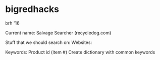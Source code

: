 # bigredhacks
brh '16

Current name: Salvage Searcher (recycledog.com)

Stuff that we should search on:
  Websites:


  Keywords:
    Product id (item #)
    Create dictionary with common keywords
